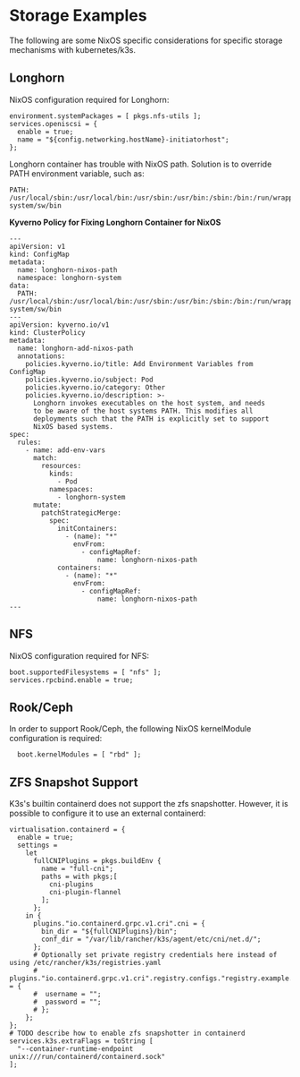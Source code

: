 # Storage Examples

The following are some NixOS specific considerations for specific storage mechanisms with kubernetes/k3s.

## Longhorn

NixOS configuration required for Longhorn:

```
environment.systemPackages = [ pkgs.nfs-utils ];
services.openiscsi = {
  enable = true;
  name = "${config.networking.hostName}-initiatorhost";
};
```

Longhorn container has trouble with NixOS path. Solution is to override PATH environment variable, such as:

```
PATH: /usr/local/sbin:/usr/local/bin:/usr/sbin:/usr/bin:/sbin:/bin:/run/wrappers/bin:/nix/var/nix/profiles/default/bin:/run/current-system/sw/bin
```

**Kyverno Policy for Fixing Longhorn Container for NixOS**

```
---
apiVersion: v1
kind: ConfigMap
metadata:
  name: longhorn-nixos-path
  namespace: longhorn-system
data:
  PATH: /usr/local/sbin:/usr/local/bin:/usr/sbin:/usr/bin:/sbin:/bin:/run/wrappers/bin:/nix/var/nix/profiles/default/bin:/run/current-system/sw/bin
---
apiVersion: kyverno.io/v1
kind: ClusterPolicy
metadata:
  name: longhorn-add-nixos-path
  annotations:
    policies.kyverno.io/title: Add Environment Variables from ConfigMap
    policies.kyverno.io/subject: Pod
    policies.kyverno.io/category: Other
    policies.kyverno.io/description: >-
      Longhorn invokes executables on the host system, and needs
      to be aware of the host systems PATH. This modifies all
      deployments such that the PATH is explicitly set to support
      NixOS based systems.
spec:
  rules:
    - name: add-env-vars
      match:
        resources:
          kinds:
            - Pod
          namespaces:
            - longhorn-system
      mutate:
        patchStrategicMerge:
          spec:
            initContainers:
              - (name): "*"
                envFrom:
                  - configMapRef:
                      name: longhorn-nixos-path
            containers:
              - (name): "*"
                envFrom:
                  - configMapRef:
                      name: longhorn-nixos-path
---
```

## NFS

NixOS configuration required for NFS:

```
boot.supportedFilesystems = [ "nfs" ];
services.rpcbind.enable = true;
```

## Rook/Ceph

In order to support Rook/Ceph, the following NixOS kernelModule configuration is required:

```
  boot.kernelModules = [ "rbd" ];
```

## ZFS Snapshot Support

K3s's builtin containerd does not support the zfs snapshotter. However, it is possible to configure it to use an external containerd:

```
virtualisation.containerd = {
  enable = true;
  settings =
    let
      fullCNIPlugins = pkgs.buildEnv {
        name = "full-cni";
        paths = with pkgs;[
          cni-plugins
          cni-plugin-flannel
        ];
      };
    in {
      plugins."io.containerd.grpc.v1.cri".cni = {
        bin_dir = "${fullCNIPlugins}/bin";
        conf_dir = "/var/lib/rancher/k3s/agent/etc/cni/net.d/";
      };
      # Optionally set private registry credentials here instead of using /etc/rancher/k3s/registries.yaml
      # plugins."io.containerd.grpc.v1.cri".registry.configs."registry.example.com".auth = {
      #  username = "";
      #  password = "";
      # };
    };
};
# TODO describe how to enable zfs snapshotter in containerd
services.k3s.extraFlags = toString [
  "--container-runtime-endpoint unix:///run/containerd/containerd.sock"
];
```
